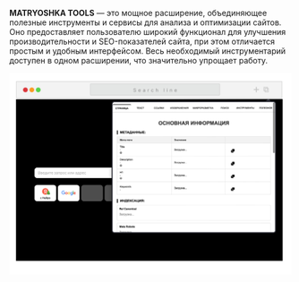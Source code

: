 **MATRYOSHKA TOOLS** — это мощное расширение, объединяющее полезные инструменты и сервисы для анализа и оптимизации сайтов. Оно предоставляет пользователю широкий функционал для улучшения производительности и SEO-показателей сайта, при этом отличается простым и удобным интерфейсом. Весь необходимый инструментарий доступен в одном расширении, что значительно упрощает работу.

![](/img/interface1.png)